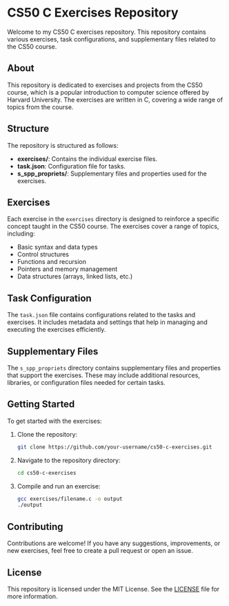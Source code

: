 # CS50 C Exercises Repository

Welcome to my CS50 C exercises repository. This repository contains various exercises, task configurations, and supplementary files related to the CS50 course.



## About

This repository is dedicated to exercises and projects from the CS50 course, which is a popular introduction to computer science offered by Harvard University. The exercises are written in C, covering a wide range of topics from the course.

## Structure

The repository is structured as follows:

- **exercises/**: Contains the individual exercise files.
- **task.json**: Configuration file for tasks.
- **s_spp_propriets/**: Supplementary files and properties used for the exercises.

## Exercises

Each exercise in the `exercises` directory is designed to reinforce a specific concept taught in the CS50 course. The exercises cover a range of topics, including:

- Basic syntax and data types
- Control structures
- Functions and recursion
- Pointers and memory management
- Data structures (arrays, linked lists, etc.)

## Task Configuration

The `task.json` file contains configurations related to the tasks and exercises. It includes metadata and settings that help in managing and executing the exercises efficiently.

## Supplementary Files

The `s_spp_propriets` directory contains supplementary files and properties that support the exercises. These may include additional resources, libraries, or configuration files needed for certain tasks.

## Getting Started

To get started with the exercises:

1. Clone the repository:
    ```sh
    git clone https://github.com/your-username/cs50-c-exercises.git
    ```
2. Navigate to the repository directory:
    ```sh
    cd cs50-c-exercises
    ```
3. Compile and run an exercise:
    ```sh
    gcc exercises/filename.c -o output
    ./output
    ```

## Contributing

Contributions are welcome! If you have any suggestions, improvements, or new exercises, feel free to create a pull request or open an issue.

## License

This repository is licensed under the MIT License. See the [LICENSE](LICENSE) file for more information.
